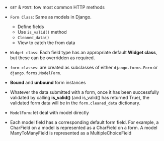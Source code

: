* ```GET``` & ```POST```: tow most common HTTP methods
* ```Form Class```: Same as models in Django.
  * Define fields
  * Use ```is_valid()``` method
  * ```Cleaned_data()```
  * View to catch the from data
 
* ```Widget class```: Each field type has an appropriate default **Widget class**, but these can be overridden as required.
* ```form classes```: are created as subclasses of either ```django.forms.Form``` or ```django.forms.ModelForm```. 
* **Bound** and **unbound** form instances
* Whatever the data submitted with a form, once it has been successfully validated by calling **is_valid()** (and is_valid() has returned True), the validated form data will be in the ```form.cleaned_data``` dictionary.
* ```ModelForm```: let deal with model directly
 * Each model field has a corresponding default form field. For example, a CharField on a model is represented as a CharField on a form. A model ManyToManyField is represented as a MultipleChoiceField
